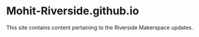 # Mohit-Riverside.github.io

This site contains content pertaining to the Riverside Makerspace updates.
